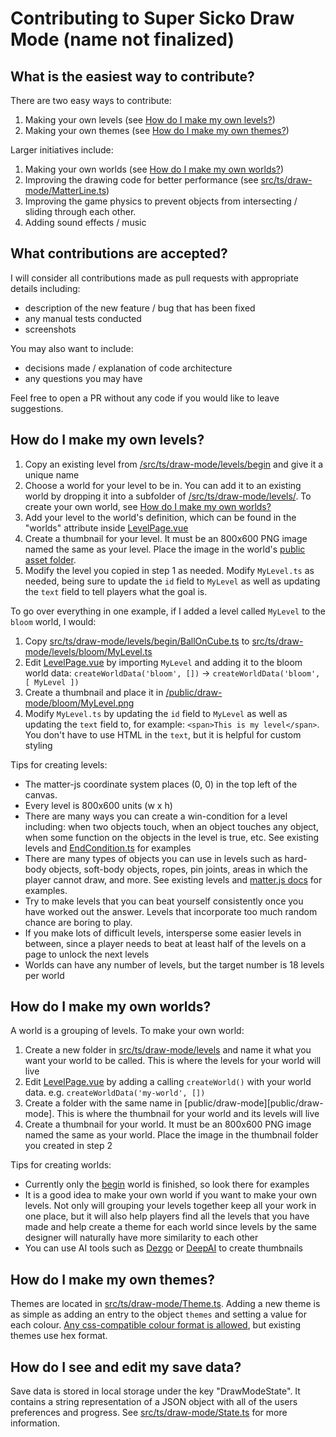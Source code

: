 # Contributing to Super Sicko Draw Mode (name not finalized)

## What is the easiest way to contribute?

There are two easy ways to contribute:
1. Making your own levels (see [How do I make my own levels?](#how-do-i-make-my-own-levels))
2. Making your own themes (see [How do I make my own themes?](#how-do-i-make-my-own-themes))

Larger initiatives include:
1. Making your own worlds (see [How do I make my own worlds?](#how-do-i-make-my-own-worlds))
2. Improving the drawing code for better performance (see [src/ts/draw-mode/MatterLine.ts](src/ts/draw-mode/MatterLine.ts))
3. Improving the game physics to prevent objects from intersecting / sliding through each other.
4. Adding sound effects / music

## What contributions are accepted?

I will consider all contributions made as pull requests with appropriate details including:
- description of the new feature / bug that has been fixed
- any manual tests conducted
- screenshots

You may also want to include:
- decisions made / explanation of code architecture
- any questions you may have

Feel free to open a PR without any code if you would like to leave suggestions.

## How do I make my own levels?

1. Copy an existing level from [/src/ts/draw-mode/levels/begin](./src/ts/draw-mode/levels/begin) and give it a unique name
2. Choose a world for your level to be in. You can add it to an existing world by dropping it into a subfolder of [/src/ts/draw-mode/levels/](./src/ts/draw-mode/levels/). To create your own world, see [How do I make my own worlds?](#how-do-i-make-my-own-worlds)
3. Add your level to the world's definition, which can be found in the "worlds" attribute inside [LevelPage.vue](src/components/draw-mode/LevelPage.vue)
4. Create a thumbnail for your level. It must be an 800x600 PNG image named the same as your level. Place the image in the world's [public asset folder](public/draw-mode/).
5. Modify the level you copied in step 1 as needed. Modify `MyLevel.ts` as needed, being sure to update the `id` field to `MyLevel` as well as updating the `text` field to tell players what the goal is.

To go over everything in one example, if I added a level called `MyLevel` to the `bloom` world, I would:
1. Copy [src/ts/draw-mode/levels/begin/BallOnCube.ts](src/ts/draw-mode/levels/begin/BallOnCube.ts) to [src/ts/draw-mode/levels/bloom/MyLevel.ts](src/ts/draw-mode/levels/bloom/MyLevel.ts)
2. Edit [LevelPage.vue](src/components/draw-mode/LevelPage.vue) by importing `MyLevel` and adding it to the bloom world data: `createWorldData('bloom', [])` -> `createWorldData('bloom', [ MyLevel ])`
3. Create a thumbnail and place it in [/public/draw-mode/bloom/MyLevel.png](/public/draw-mode/bloom/MyLevel.png)
4. Modify `MyLevel.ts` by updating the `id` field to `MyLevel` as well as updating the `text` field to, for example: `<span>This is my level</span>`. You don't have to use HTML in the `text`, but it is helpful for custom styling

Tips for creating levels:
- The matter-js coordinate system places (0, 0) in the top left of the canvas.
- Every level is 800x600 units (w x h)
- There are many ways you can create a win-condition for a level including: when two objects touch, when an object touches any object, when some function on the objects in the level is true, etc. See existing levels and [EndCondition.ts](src/ts/draw-mode/EndCondition.ts) for examples
- There are many types of objects you can use in levels such as hard-body objects, soft-body objects, ropes, pin joints, areas in which the player cannot draw, and more. See existing levels and [matter.js docs](https://brm.io/matter-js/) for examples.
- Try to make levels that you can beat yourself consistently once you have worked out the answer. Levels that incorporate too much random chance are boring to play.
- If you make lots of difficult levels, intersperse some easier levels in between, since a player needs to beat at least half of the levels on a page to unlock the next levels
- Worlds can have any number of levels, but the target number is 18 levels per world

## How do I make my own worlds?

A world is a grouping of levels. To make your own world:
1. Create a new folder in [src/ts/draw-mode/levels](src/ts/draw-mode/levels) and name it what you want your world to be called. This is where the levels for your world will live
2. Edit [LevelPage.vue](src/components/draw-mode/LevelPage.vue) by adding a calling `createWorld()` with your world data. e.g. `createWorldData('my-world', [])`
3. Create a folder with the same name in [public/draw-mode][public/draw-mode]. This is where the thumbnail for your world and its levels will live
4. Create a thumbnail for your world. It must be an 800x600 PNG image named the same as your world. Place the image in the thumbnail folder you created in step 2

Tips for creating worlds:
- Currently only the [begin](src/ts/draw-mode/levels/begin) world is finished, so look there for examples
- It is a good idea to make your own world if you want to make your own levels. Not only will grouping your levels together keep all your work in one place, but it will also help players find all the levels that you have made and help create a theme for each world since levels by the same designer will naturally have more similarity to each other
- You can use AI tools such as [Dezgo](https://dezgo.com/) or [DeepAI](https://deepai.org/machine-learning-model/text2img) to create thumbnails

## How do I make my own themes?

Themes are located in [src/ts/draw-mode/Theme.ts](src/ts/draw-mode/Theme.ts). Adding a new theme is as simple as adding an entry to the object `themes` and setting a value for each colour. [Any css-compatible colour format is allowed](https://brm.io/matter-js/docs/classes/Body.html#property_render.fillStyle), but existing themes use hex format.

## How do I see and edit my save data?

Save data is stored in local storage under the key "DrawModeState". It contains a string representation of a JSON object with all of the users preferences and progress. See [src/ts/draw-mode/State.ts](src/ts/draw-mode/State.ts) for more information.
